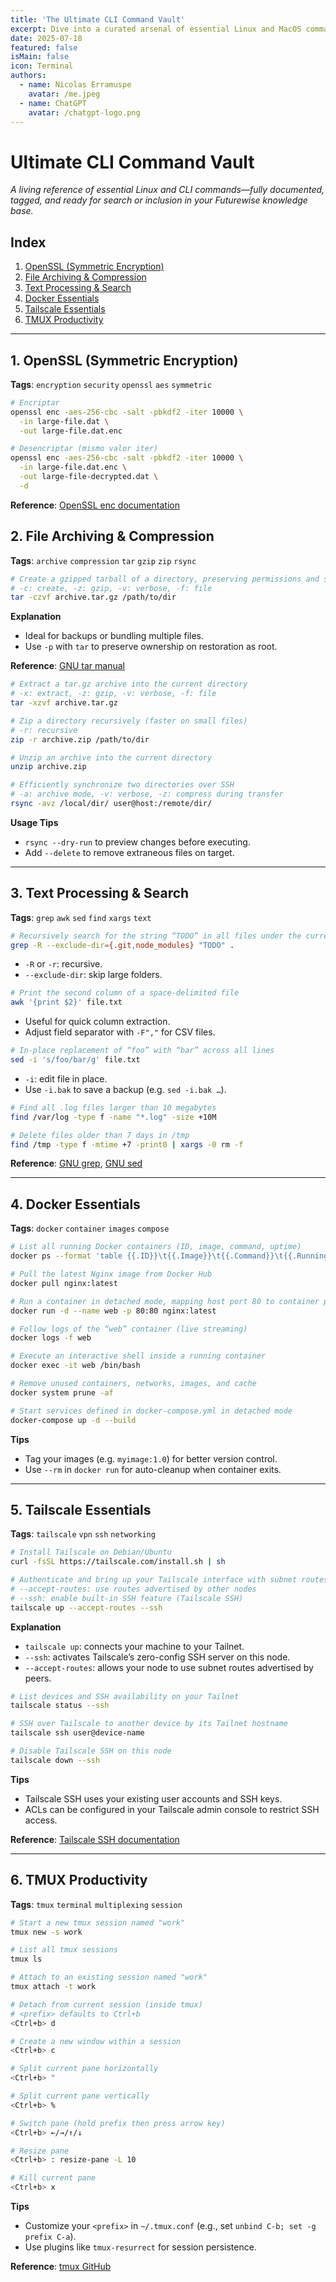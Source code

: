```yaml
---
title: 'The Ultimate CLI Command Vault'
excerpt: Dive into a curated arsenal of essential Linux and MacOS commands—each documented, tagged, and ready to supercharge your workflow, from OpenSSL encryption to tmux productivity.
date: 2025-07-18
featured: false
isMain: false
icon: Terminal
authors:
  - name: Nicolas Erramuspe
    avatar: /me.jpeg
  - name: ChatGPT
    avatar: /chatgpt-logo.png
---
```


# Ultimate CLI Command Vault

_A living reference of essential Linux and CLI commands—fully documented, tagged, and ready for search or inclusion in your Futurewise knowledge base._

## Index

1. [OpenSSL (Symmetric Encryption)](#1-openssl-symmetric-encryption)
2. [File Archiving & Compression](#2-file-archiving--compression)
3. [Text Processing & Search](#3-text-processing--search)
4. [Docker Essentials](#4-docker-essentials)
5. [Tailscale Essentials](#5-tailscale-essentials)
6. [TMUX Productivity](#6-tmux-productivity)

---

## 1. OpenSSL (Symmetric Encryption)

**Tags**: `encryption` `security` `openssl` `aes` `symmetric`

```bash
# Encriptar
openssl enc -aes-256-cbc -salt -pbkdf2 -iter 10000 \
  -in large-file.dat \
  -out large-file.dat.enc

# Desencriptar (mismo valor iter)
openssl enc -aes-256-cbc -salt -pbkdf2 -iter 10000 \
  -in large-file.dat.enc \
  -out large-file-decrypted.dat \
  -d
```

**Reference**: [OpenSSL enc documentation](https://www.openssl.org/docs/man1.1.1/man1/openssl-enc.html)

## 2. File Archiving & Compression

**Tags**: `archive` `compression` `tar` `gzip` `zip` `rsync`

```bash
# Create a gzipped tarball of a directory, preserving permissions and symlinks
# -c: create, -z: gzip, -v: verbose, -f: file
tar -czvf archive.tar.gz /path/to/dir
```

**Explanation**

- Ideal for backups or bundling multiple files.
- Use `-p` with `tar` to preserve ownership on restoration as root.

**Reference**: [GNU tar manual](https://www.gnu.org/software/tar/manual/)

```bash
# Extract a tar.gz archive into the current directory
# -x: extract, -z: gzip, -v: verbose, -f: file
tar -xzvf archive.tar.gz
```

```bash
# Zip a directory recursively (faster on small files)
# -r: recursive
zip -r archive.zip /path/to/dir
```

```bash
# Unzip an archive into the current directory
unzip archive.zip
```

```bash
# Efficiently synchronize two directories over SSH
# -a: archive mode, -v: verbose, -z: compress during transfer
rsync -avz /local/dir/ user@host:/remote/dir/
```

**Usage Tips**

- `rsync --dry-run` to preview changes before executing.
- Add `--delete` to remove extraneous files on target.

---

## 3. Text Processing & Search

**Tags**: `grep` `awk` `sed` `find` `xargs` `text`

```bash
# Recursively search for the string “TODO” in all files under the current directory, ignoring binary files
grep -R --exclude-dir={.git,node_modules} "TODO" .
```

- `-R` or `-r`: recursive.
- `--exclude-dir`: skip large folders.

```bash
# Print the second column of a space-delimited file
awk '{print $2}' file.txt
```

- Useful for quick column extraction.
- Adjust field separator with `-F","` for CSV files.

```bash
# In-place replacement of “foo” with “bar” across all lines
sed -i 's/foo/bar/g' file.txt
```

- `-i`: edit file in place.
- Use `-i.bak` to save a backup (e.g. `sed -i.bak …`).

```bash
# Find all .log files larger than 10 megabytes
find /var/log -type f -name "*.log" -size +10M
```

```bash
# Delete files older than 7 days in /tmp
find /tmp -type f -mtime +7 -print0 | xargs -0 rm -f
```

**Reference**: [GNU grep](https://www.gnu.org/software/grep/manual/), [GNU sed](https://www.gnu.org/software/sed/manual/)

---

## 4. Docker Essentials

**Tags**: `docker` `container` `images` `compose`

```bash
# List all running Docker containers (ID, image, command, uptime)
docker ps --format 'table {{.ID}}\t{{.Image}}\t{{.Command}}\t{{.RunningFor}}'
```

```bash
# Pull the latest Nginx image from Docker Hub
docker pull nginx:latest
```

```bash
# Run a container in detached mode, mapping host port 80 to container port 80
docker run -d --name web -p 80:80 nginx:latest
```

```bash
# Follow logs of the “web” container (live streaming)
docker logs -f web
```

```bash
# Execute an interactive shell inside a running container
docker exec -it web /bin/bash
```

```bash
# Remove unused containers, networks, images, and cache
docker system prune -af
```

```bash
# Start services defined in docker-compose.yml in detached mode
docker-compose up -d --build
```

**Tips**

- Tag your images (e.g. `myimage:1.0`) for better version control.
- Use `--rm` in `docker run` for auto-cleanup when container exits.

---

## 5. Tailscale Essentials

**Tags**: `tailscale` `vpn` `ssh` `networking`

```bash
# Install Tailscale on Debian/Ubuntu
curl -fsSL https://tailscale.com/install.sh | sh

# Authenticate and bring up your Tailscale interface with subnet routes enabled
# --accept-routes: use routes advertised by other nodes
# --ssh: enable built-in SSH feature (Tailscale SSH)
tailscale up --accept-routes --ssh
```

**Explanation**

- `tailscale up`: connects your machine to your Tailnet.
- `--ssh`: activates Tailscale’s zero-config SSH server on this node.
- `--accept-routes`: allows your node to use subnet routes advertised by peers.

```bash
# List devices and SSH availability on your Tailnet
tailscale status --ssh
```

```bash
# SSH over Tailscale to another device by its Tailnet hostname
tailscale ssh user@device-name
```

```bash
# Disable Tailscale SSH on this node
tailscale down --ssh
```

**Tips**

- Tailscale SSH uses your existing user accounts and SSH keys.
- ACLs can be configured in your Tailscale admin console to restrict SSH access.

**Reference**: [Tailscale SSH documentation](https://tailscale.com/kb/ssh)

---

## 6. TMUX Productivity

**Tags**: `tmux` `terminal` `multiplexing` `session`

```bash
# Start a new tmux session named "work"
tmux new -s work
```

```bash
# List all tmux sessions
tmux ls
```

```bash
# Attach to an existing session named "work"
tmux attach -t work
```

```bash
# Detach from current session (inside tmux)
# <prefix> defaults to Ctrl+b
<Ctrl+b> d
```

```bash
# Create a new window within a session
<Ctrl+b> c
```

```bash
# Split current pane horizontally
<Ctrl+b> "
```

```bash
# Split current pane vertically
<Ctrl+b> %
```

```bash
# Switch pane (hold prefix then press arrow key)
<Ctrl+b> ←/→/↑/↓
```

```bash
# Resize pane
<Ctrl+b> : resize-pane -L 10
```

```bash
# Kill current pane
<Ctrl+b> x
```

**Tips**

- Customize your `<prefix>` in `~/.tmux.conf` (e.g., set `unbind C-b; set -g prefix C-a`).
- Use plugins like `tmux-resurrect` for session persistence.

**Reference**: [tmux GitHub](https://github.com/tmux/tmux)

